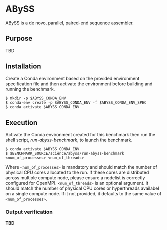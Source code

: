 # ABySS

ABySS is a de novo, parallel, paired-end sequence assembler.

## Purpose
TBD

## Installation

Create a Conda environment based on the provided environment specification file and then activate the environment before building and running the benchmark. 

```
$ mkdir -p $ABYSS_CONDA_ENV
$ conda-env create -p $ABYSS_CONDA_ENV -f $ABYSS_CONDA_ENV_SPEC
$ conda activate $ABYSS_CONDA_ENV
```

## Execution

Activate the Conda environment created for this benchmark then run the shell script, *run-abyss-benchmark*, to launch the benchmark.

```
$ conda activate $ABYSS_CONDA_ENV
$ $BENCHMARK_SOURCE/science/abyss/run-abyss-benchmark <num_of_processes> <num_of_threads>
```

Where ```<num_of_processes>``` is mandatory and should match the number of physical CPU cores allocated to the run.  If these cores are distributed across multiple compute node, please ensure a nodelist is correctly configured for OpenMPI.  ```<num_of_threads>``` is an optional argument.  It should match the number of physical CPU cores or hyperthreads availabel on a single compute node.  If it not provided, it defaults to the same value of ```<num_of_processes>```.

### Output verification

**TBD**

